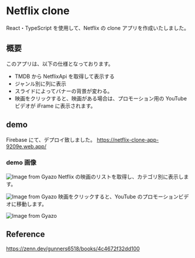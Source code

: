 # Netflix clone

React・TypeScript を使用して、Netflix の clone アプリを作成いたしました。

## 概要

このアプリは、以下の仕様となっております。

- TMDB から NetflixApi を取得して表示する
- ジャンル別に列に表示
- スライドによってバナーの背景が変わる。
- 映画をクリックすると、映画がある場合は、プロモーション用の YouTube ビデオが iFrame に表示されます。

## demo

Firebase にて、デプロイ致しました。
https://netflix-clone-app-9209e.web.app/

### demo 画像

![Image from Gyazo](https://i.gyazo.com/c434f28e081237d17200ae60099797c6.jpg)
Netflix の映画のリストを取得し、カテゴリ別に表示します。

![Image from Gyazo](https://i.gyazo.com/e41c07e5581839d3c3a66226f55602d4.jpg)
映画をクリックすると、YouTube のプロモーションビデオに移動します。

![Image from Gyazo](https://gyazo.com/26a91d9fe6247c2854a13c5a2144ae54.gif)

## Reference

https://zenn.dev/gunners6518/books/4c4672f32dd100
